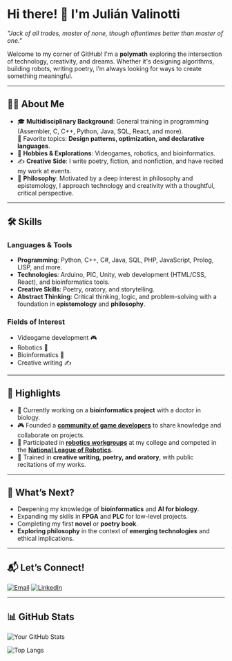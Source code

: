 # Hi there! 🌟 I'm **Julián Valinotti**  
_"Jack of all trades, master of none, though oftentimes better than master of one."_

Welcome to my corner of GitHub! I'm a **polymath** exploring the intersection of technology, creativity, and dreams. Whether it's designing algorithms, building robots, writing poetry, I’m always looking for ways to create something meaningful.

---

## 👩‍💻 About Me
- 🎓 **Multidisciplinary Background**: General training in programming (Assembler, C, C++, Python, Java, SQL, React, and more).  
  🧠 Favorite topics: **Design patterns, optimization, and declarative languages**.  
- 🤖 **Hobbies & Explorations**: Videogames, robotics, and bioinformatics.  
- ✍️ **Creative Side**: I write poetry, fiction, and nonfiction, and have recited my work at events.
- 💭 **Philosophy**: Motivated by a deep interest in philosophy and epistemology, I approach technology and creativity with a thoughtful, critical perspective.

---

## 🛠 Skills
### **Languages & Tools**
- **Programming**: Python, C++, C#, Java, SQL, PHP, JavaScript, Prolog, LISP, and more.
- **Technologies**: Arduino, PIC, Unity, web development (HTML/CSS, React), and bioinformatics tools.
- **Creative Skills**: Poetry, oratory, and storytelling.
- **Abstract Thinking**: Critical thinking, logic, and problem-solving with a foundation in **epistemology** and **philosophy**.

### **Fields of Interest**
- Videogame development 🎮  
- Robotics 🤖  
- Bioinformatics 🧬  
- Creative writing ✍️  

---

## 🌟 Highlights
- 🧬 Currently working on a **bioinformatics project** with a doctor in biology.  
- 🎮 Founded a [**community of game developers**](https://www.instagram.com/pampagamedevs/) to share knowledge and collaborate on projects.  
- 🤖 Participated in [**robotics workgroups**](https://www.instagram.com/rafi.unlpam/) at my college and competed in the [**National League of Robotics**](https://lnr-argentina.com.ar/).  
- 📜 Trained in **creative writing, poetry, and oratory**, with public recitations of my works.  

---

## 🌱 What’s Next?
- Deepening my knowledge of **bioinformatics** and **AI for biology**.  
- Expanding my skills in **FPGA** and **PLC** for low-level projects.  
- Completing my first **novel** or **poetry book**.
- **Exploring philosophy** in the context of **emerging technologies** and ethical implications.

---

## 📬 Let’s Connect!
<!-- [![Portfolio](https://img.shields.io/badge/Portfolio-FF5722?style=for-the-badge)](https://example.com) -->
[![Email](https://img.shields.io/badge/Email-D14836?style=for-the-badge&logo=gmail&logoColor=white)](mailto:julianvape@hotmail.com.ar)
[![LinkedIn](https://img.shields.io/badge/LinkedIn-0077B5?style=for-the-badge&logo=linkedin&logoColor=white)](https://www.linkedin.com/in/yourprofile/)

---

## 📊 GitHub Stats
![Your GitHub Stats](https://github-readme-stats.vercel.app/api?username=julinotti&show_icons=true&theme=github_dark)

![Top Langs](https://github-readme-stats.vercel.app/api/top-langs/?username=julinotti&layout=compact&theme=github_dark)
